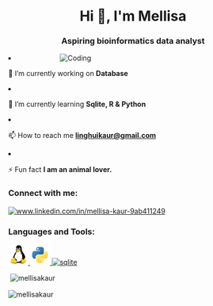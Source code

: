 <h1 align="center">Hi 👋, I'm Mellisa</h1>
<h3 align="center">Aspiring bioinformatics data analyst</h3>
<img align="right" alt="Coding" width="400" src="https://cdn.dribbble.com/users/331265/screenshots/2498700/ana-d-small.gif")

- 🔭 I’m currently working on **Database**

- 🌱 I’m currently learning **Sqlite, R & Python**

- 📫 How to reach me **linghuikaur@gmail.com**

- ⚡ Fun fact **I am an animal lover.**

<h3 align="left">Connect with me:</h3>
<p align="left">
<a href="https://linkedin.com/in/www.linkedin.com/in/mellisa-kaur-9ab411249" target="blank"><img align="center" src="https://raw.githubusercontent.com/rahuldkjain/github-profile-readme-generator/master/src/images/icons/Social/linked-in-alt.svg" alt="www.linkedin.com/in/mellisa-kaur-9ab411249" height="30" width="40" /></a>
</p>

<h3 align="left">Languages and Tools:</h3>
<p align="left"> <a href="https://www.linux.org/" target="_blank" rel="noreferrer"> <img src="https://raw.githubusercontent.com/devicons/devicon/master/icons/linux/linux-original.svg" alt="linux" width="40" height="40"/> </a> <a href="https://www.python.org" target="_blank" rel="noreferrer"> <img src="https://raw.githubusercontent.com/devicons/devicon/master/icons/python/python-original.svg" alt="python" width="40" height="40"/> </a> <a href="https://www.sqlite.org/" target="_blank" rel="noreferrer"> <img src="https://www.vectorlogo.zone/logos/sqlite/sqlite-icon.svg" alt="sqlite" width="40" height="40"/> </a> </p>

<p>&nbsp;<img align="center" src="https://github-readme-stats.vercel.app/api?username=mellisakaur&show_icons=true&locale=en" alt="mellisakaur" /></p>

<p><img align="center" src="https://github-readme-streak-stats.herokuapp.com/?user=mellisakaur&" alt="mellisakaur" /></p>
